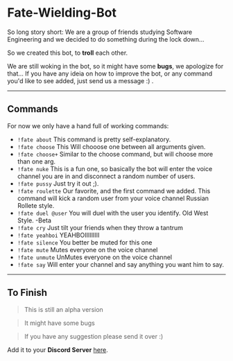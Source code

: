 # Fate-Wielding-Bot

<p> So long story short: We are a group of friends studying Software Engineering and we decided to do something during the lock down... </p>
<p> So we created this bot, to <strong>troll</strong>  each other.</p>

We are still woking in the bot, so it might have some **bugs**, we apologize for that...
If you have any ideia on how to improve the bot, or any command you'd like to see added, just send us a message :) .

---

## Commands
<p> For now we only have a hand full of working commands:</p>

- `!fate about` This command is pretty self-explanatory.
- `!fate choose` This Will chooose one between all arguments given.
- `!fate choose+` Similar to the choose command, but will choose more than one arg.
- `!fate nuke` This is a fun one, so basically the bot will enter the voice channel you are in and disconnect a random number of users.
- `!fate pussy` Just try it out ;). 
- `!fate roulette` Our favorite, and the first command we added. This command will kick a random user from your voice channel Russian Rollete style.
- `!fate duel @user` You will duel with the user you identify. Old West Style. -Beta
- `!fate cry` Just tilt your friends when they throw a tantrum
- `!fate yeahboi` YEAHBOIIIIIIIII
- `!fate silence` You better be muted for this one
- `!fate mute` Mutes everyone on the voice channel
- `!fate unmute` UnMutes everyone on the voice channel
- `!fate say` Will enter your channel and say anything you want him to say.
---
## To Finish
> This is still an alpha version

>It might have some bugs

> If you have any suggestion please send it over :)

Add it to your **Discord Server** [here](https://top.gg/bot/801580589903904799/invite).
